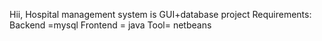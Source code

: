 Hii,
Hospital management system is GUI+database project 
Requirements:
Backend =mysql 
Frontend = java
Tool= netbeans 
